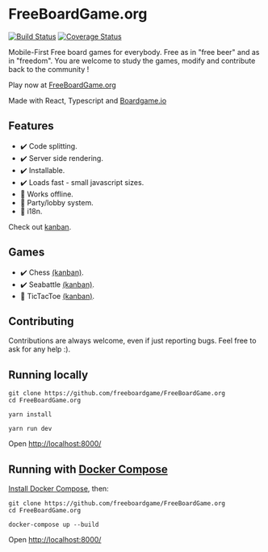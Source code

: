# FreeBoardGame.org
[![Build Status](https://travis-ci.com/freeboardgame/FreeBoardGame.org.svg?branch=master)](https://travis-ci.com/freeboardgame/FreeBoardGame.org)
[![Coverage Status](https://coveralls.io/repos/github/freeboardgame/FreeBoardGame.org/badge.svg)](https://coveralls.io/github/freeboardgame/FreeBoardGame.org)

Mobile-First Free board games for everybody. Free as in "free beer" and as in "freedom". You are welcome to study the games, modify and contribute back to the community !

Play now at [FreeBoardGame.org](https://FreeBoardGame.org/)

Made with React, Typescript and [Boardgame.io](https://boardgame.io/)

## Features

- :heavy_check_mark: Code splitting.
- :heavy_check_mark: Server side rendering.
- :heavy_check_mark: Installable.
- :heavy_check_mark: Loads fast - small javascript sizes.
- :construction: Works offline.
- :construction: Party/lobby system.
- :construction: i18n.

Check out [kanban](https://github.com/freeboardgame/FreeBoardGame.org/projects/6).

## Games

- :heavy_check_mark: Chess [(kanban)](https://github.com/freeboardgame/FreeBoardGame.org/projects/5).
- :heavy_check_mark: Seabattle [(kanban)](https://github.com/freeboardgame/FreeBoardGame.org/projects/4).
- :construction: TicTacToe [(kanban)](https://github.com/freeboardgame/FreeBoardGame.org/projects/8).

## Contributing

Contributions are always welcome, even if just reporting bugs. Feel free to ask for any help :).

## Running locally

```
git clone https://github.com/freeboardgame/FreeBoardGame.org
cd FreeBoardGame.org

yarn install

yarn run dev
```
Open [http://localhost:8000/](http://localhost:8000/)

## Running with [Docker Compose](https://docs.docker.com/compose/)

[Install Docker Compose](https://docs.docker.com/compose/install/), then:

```
git clone https://github.com/freeboardgame/FreeBoardGame.org
cd FreeBoardGame.org

docker-compose up --build
```

Open [http://localhost:8000/](http://localhost:8000/)
